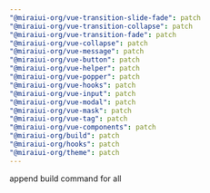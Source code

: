```yaml
---
"@miraiui-org/vue-transition-slide-fade": patch
"@miraiui-org/vue-transition-collapse": patch
"@miraiui-org/vue-transition-fade": patch
"@miraiui-org/vue-collapse": patch
"@miraiui-org/vue-message": patch
"@miraiui-org/vue-button": patch
"@miraiui-org/vue-helper": patch
"@miraiui-org/vue-popper": patch
"@miraiui-org/vue-hooks": patch
"@miraiui-org/vue-input": patch
"@miraiui-org/vue-modal": patch
"@miraiui-org/vue-mask": patch
"@miraiui-org/vue-tag": patch
"@miraiui-org/vue-components": patch
"@miraiui-org/build": patch
"@miraiui-org/hooks": patch
"@miraiui-org/theme": patch
---
```


append build command for all
